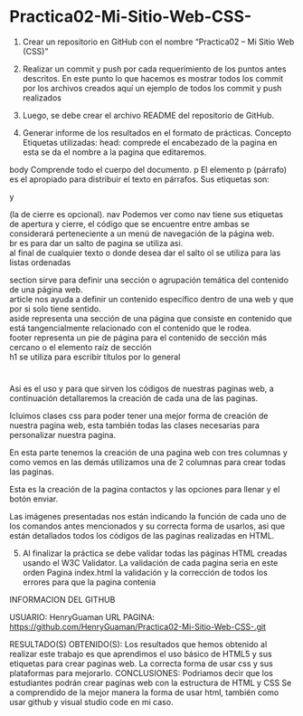 # Practica02-Mi-Sitio-Web-CSS-

1.	Crear un repositorio en GitHub con el nombre “Practica02 – Mi Sitio Web (CSS)” 
 
2.	Realizar un commit y push por cada requerimiento de los puntos antes descritos. 
En este punto lo que hacemos es mostrar todos los commit por los archivos creados aquí un ejemplo de todos los commit y push realizados
 







3.	Luego, se debe crear el archivo README del repositorio de GitHub. 
 
4.	Generar informe de los resultados en el formato de prácticas.
Concepto
Etiquetas utilizadas:
head: comprede el encabezado de la pagina en esta se da el nombre a la pagina que editaremos.
<head></head>
body Comprende todo el cuerpo del documento.
<body></body>
p El elemento p (párrafo) es el apropiado para distribuir el texto en párrafos. Sus etiquetas son: <p> y </p> (la de cierre es opcional).
nav Podemos ver como nav tiene sus etiquetas de apertura y cierre, el código que se encuentre entre ambas se considerará perteneciente a un menú de navegación de la página web. <nav></nav>
br  es para dar un salto de pagina se utiliza asi. <br /> al final de cualquier texto o donde desea dar el salto
ol se utiliza para las listas ordenadas <ol></ol>
section sirve para definir una sección o agrupación temática del contenido de una página web.<section></section>
article nos ayuda a definir un contenido específico dentro de una web y que por si solo tiene sentido.<article></article>
aside representa una sección de una página que consiste en contenido que está tangencialmente relacionado con el contenido que le rodea.<aside></aside>
footer representa un pie de página para el contenido de sección más cercano o el elemento raíz de sección<footer></footer>
h1 se utiliza para escribir títulos por lo general <h1></h1>

Asi es el uso y para que sirven los códigos de nuestras paginas web, a continuación detallaremos la creación de cada una de las paginas.

Icluimos clases css para poder tener una mejor forma de creación de nuestra pagina web, esta también todas las clases necesarias  para personalizar nuestra pagina.




     





En esta parte tenemos la creación de una pagina web con tres columnas y como vemos en las demás utilizamos una de 2 columnas para crear todas las paginas.

   
Esta es la creación de la pagina contactos y las opciones para llenar y el botón enviar.

  






  




Las imágenes presentadas nos están indicando la función de cada uno de los comandos antes mencionados y su correcta forma de usarlos, asi que están detallados todos los códigos de las paginas realizadas en HTML.



5.	Al finalizar la práctica se debe validar todas las páginas HTML creadas usando el W3C Validator. 
La validación de cada pagina seria en este orden 
Pagina index.html la validación y la corrección de todos los errores para que la pagina contenia

      


INFORMACION DEL GITHUB

USUARIO: HenryGuaman
URL PAGINA: https://github.com/HenryGuaman/Practica02-Mi-Sitio-Web-CSS-.git







RESULTADO(S) OBTENIDO(S):
Los resultados que hemos obtenido al realizar este trabajo es que aprendimos el uso básico de HTML5 y sus etiquetas para crear paginas web.
La correcta forma de usar css y sus plataformas para mejorarlo.
CONCLUSIONES:
Podriamos decir que los estudiantes podrán crear paginas web con la estructura de HTML y CSS
Se a comprendido de la mejor manera la forma de usar html, también como usar github y visual studio code en mi caso.

